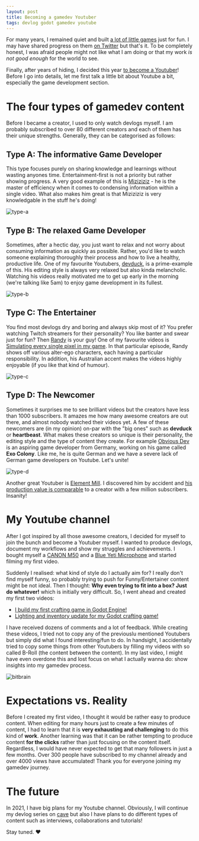 ```yaml
---
layout: post
title: Becoming a gamedev Youtuber
tags: devlog godot gamedev youtube
---
```

For many years, I remained quiet and built [a lot of little games](https://bitbrain.itch.io) just for fun. I may have shared progress on them [on Twitter](https://twitter.com/bitbrain_) but that's it. To be completely honest, I was afraid people might not like what I am doing or that my work _is not good enough_ for the world to see.

Finally, after years of hiding, I decided this year [to become a Youtuber](https://www.youtube.com/bitbraindev)! Before I go into details, let me first talk a little bit about Youtube a bit, especially the game development section.

# The four types of gamedev content

Before I became a creator, I used to only watch devlogs myself. I am probably subscribed to over 80 different creators and each of them has their unique strengths. Generally, they can be categorised as follows:

## Type A: The informative Game Developer

This type focuses purely on sharing knowledge and learnings without wasting anyones time. Entertainment-first is not a priority but rather showing progress. A very good example of this is [Miziziziz](https://www.youtube.com/c/Miziziziz) - he is the master of efficiency when it comes to condensing information within a single video. What also makes him great is that Miziziziz is very knowledgable in the stuff he's doing!

![type-a](/public/media/mizizizi.png)

## Type B: The relaxed Game Developer

Sometimes, after a hectic day, you just want to relax and not worry about consuming information as quickly as possible. Rather, you'd like to watch someone explaining thoroughly their process and how to live a healthy, productive life. One of my favourite Youtubers, [devduck](https://www.youtube.com/c/DevDuck/videos), is a prime-example of this. His editing style is always very relaxed but also kinda melancholic. Watching his videos really motivated me to get up early in the morning (we're talking like 5am) to enjoy game development in its fullest.

![type-b](/public/media/devduck1.png)

## Type C: The Entertainer

You find most devlogs dry and boring and always skip most of it? You prefer watching Twitch streamers for their personality? You like banter and swear just for fun? Then [Randy](https://www.youtube.com/randallthomas) is your guy! One of my favourite videos is [Simulating every single pixel in my game](https://www.youtube.com/watch?v=lahpnRVxkU8). In that particular episode, Randy shows off various alter-ego characters, each having a particular responsibility. In addition, his Australian accent makes the videos highly enjoyable (if you like that kind of humour).

![type-c](/public/media/randy.png)

## Type D: The Newcomer

Sometimes it surprises me to see brilliant videos but the creators have less than 1000 subscribers. It amazes me how many awesome creators are out there, and almost nobody watched their videos yet. A few of these newcomers are (in my opinion) on-par with the "big ones" such as **devduck** or **heartbeast**. What makes these creators so unique is their personality, the editing style and the type of content they create. For example [Obvious Dev](https://www.youtube.com/channel/UCHwsuay541hn0rj-Bqvm3WA/videos) is an aspiring game developer from Germany, working on his game called **Exo Colony**. Like me, he is quite German and we have a severe lack of German game developers on Youtube. Let's unite!

![type-d](/public/media/obviousdev.png)

Another great Youtuber is [Element Mill](https://www.youtube.com/channel/UCiTOqFuPAIweN5dy7y-xJuQ/videos). I discovered him by accident and [his production value is comparable](https://www.youtube.com/watch?v=oU3hwuV3wyM) to a creator with a few million subscribers. Insanity!

# My Youtube channel

After I got inspired by all those awesome creators, I decided for myself to join the bunch and become a Youtuber myself. I wanted to produce devlogs, document my workflows and show my struggles and achievements. I bought myself a [CANON M50](https://www.canon.co.uk/cameras/eos-m50/) and a [Blue Yeti Microphone](https://www.bluemic.com/en-us/products/yeti/) and started filming my first video.

Suddenly I realised: what kind of style do I actually aim for? I really don't find myself funny, so probably trying to push for Funny/Entertainer content might be not ideal. Then I thought: **Why even trying to fit into a box? Just do whatever!** which is initially very difficult. So, I went ahead and created my first two videos:

- [I build my first crafting game in Godot Engine!](https://www.youtube.com/watch?v=Sonkr6vf4Eo)
- [Lighting and inventory update for my Godot crafting game!](https://www.youtube.com/watch?v=XUwLMpPMOL4)

I have received dozens of comments and a lot of feedback. While creating these videos, I tried not to copy any of the previouslu mentioned Youtubers but simply did what I found interesting/fun to do. In handsight, I accidentally tried to copy some things from other Youtubers by filling my videos with so called B-Roll (the content between the content). In my last video, I might have even overdone this and lost focus on what I actually wanna do: show insights into my gamedev process.

![bitbrain](/public/media/bitbrainyt.png)

# Expectations vs. Reality

Before I created my first video, I thought it would be rather easy to produce content. When editing for many hours just to create a few minutes of content, I had to learn that it is **very exhausting and challenging** to do this kind of **work**. Another learning was that it can be rather tempting to produce content **for the clicks** rather than just focusing on the content itself. Regardless, I would have never expected to get that many followers in just a few months. Over 300 people have subscribed to my channel already and over 4000 views have accumulated! Thank you for everyone joining my gamedev journey.

# The future

In 2021, I have big plans for my Youtube channel. Obviously, I will continue my devlog series on [cave](https://bitbrain.itch.io/cave) but also I have plans to do different types of content such as interviews, collaborations and tutorials!

Stay tuned. ♥